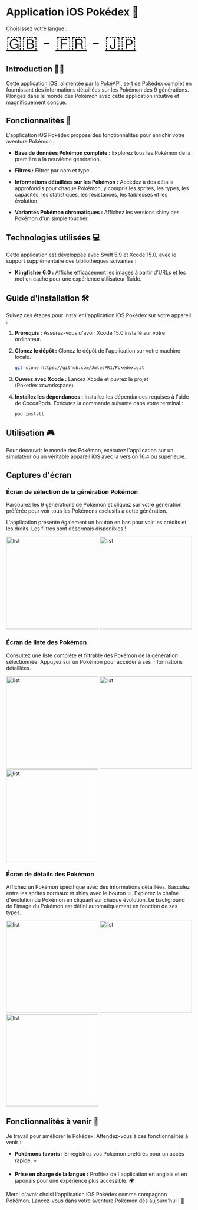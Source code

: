 # Application iOS Pokédex 📱

Choisissez votre langue :
<br>
<font size="40">
[🇬🇧](/README.md) - [🇫🇷](/README_assets/README_fr.md) - [🇯🇵](/README_assets/README_ja.md)
</font>

## Introduction 🧑‍💻

Cette application iOS, alimentée par la [PokéAPI](https://api-pokemon-fr.vercel.app/), sert de Pokédex complet en fournissant des informations détaillées sur les Pokémon des 9 générations. Plongez dans le monde des Pokémon avec cette application intuitive et magnifiquement conçue.

## Fonctionnalités 🧩

L'application iOS Pokédex propose des fonctionnalités pour enrichir votre aventure Pokémon :

- **Base de données Pokémon complète :** Explorez tous les Pokémon de la première à la neuvième génération.

- **Filtres :** Filtrer par nom et type.

- **Informations détaillées sur les Pokémon :** Accédez à des détails approfondis pour chaque Pokémon, y compris les sprites, les types, les capacités, les statistiques, les résistances, les faiblesses et les évolution.

- **Variantes Pokémon chromatiques :** Affichez les versions shiny des Pokémon d'un simple toucher.

## Technologies utilisées 💻

Cette application est développée avec Swift 5.9 et Xcode 15.0, avec le support supplémentaire des bibliothèques suivantes :

- **Kingfisher 6.0 :** Affiche efficacement les images à partir d'URLs et les met en cache pour une expérience utilisateur fluide.

## Guide d'installation 🛠️

Suivez ces étapes pour installer l'application iOS Pokédex sur votre appareil :

1. **Prérequis :** Assurez-vous d'avoir Xcode 15.0 installé sur votre ordinateur.

2. **Clonez le dépôt :** Clonez le dépôt de l'application sur votre machine locale.

   ```bash
   git clone https://github.com/JulesPR1/Pokedex.git
   ```

3. **Ouvrez avec Xcode :** Lancez Xcode et ouvrez le projet (Pokedex.xcworkspace).

4. **Installez les dépendances :** Installez les dépendances requises à l'aide de CocoaPods. Exécutez la commande suivante dans votre terminal :

   ```bash
   pod install
   ```

## Utilisation 🎮

Pour découvrir le monde des Pokémon, exécutez l'application sur un simulateur ou un véritable appareil iOS avec la version 16.4 ou supérieure.

## Captures d'écran

### Écran de sélection de la génération Pokémon

Parcourez les 9 générations de Pokémon et cliquez sur votre génération préférée pour voir tous les Pokémons exclusifs à cette génération.

L'application présente également un bouton en bas pour voir les crédits et les droits. Les filtres sont désormais disponibles !

<p float="left">

<img src="/README_assets/gen_choice.jpg" alt="list" style="width:250px;"/>

<img src="/README_assets/legal.jpg" alt="list" style="width:250px;"/>

</p>

### Écran de liste des Pokémon

Consultez une liste complète et filtrable des Pokémon de la génération sélectionnée. Appuyez sur un Pokémon pour accéder à ses informations détaillées.

<p float="left">

<img src="/README_assets/list.jpg" alt="list" style="width:250px;"/>
<img src="/README_assets/list_2.jpg" alt="list" style="width:250px;"/>
<img src="/README_assets/list_3.jpg" alt="list" style="width:250px;"/>

</p>

### Écran de détails des Pokémon

Affichez un Pokémon spécifique avec des informations détaillées. Basculez entre les sprites normaux et shiny avec le bouton ✨. Explorez la chaîne d'évolution du Pokémon en cliquant sur chaque évolution. Le background de l'image du Pokémon est défini automatiquement en fonction de ses types.

<img src="/README_assets/p_1.jpg" alt="list" style="width:250px;"/>
<img src="/README_assets/p_2.jpg" alt="list" style="width:250px;"/>
<img src="/README_assets/p_3.jpg" alt="list" style="width:250px;"/>

## Fonctionnalités à venir 🚧

Je travail pour améliorer le Pokédex. Attendez-vous à ces fonctionnalités à venir :

- **Pokémons favoris :** Enregistrez vos Pokémon préférés pour un accès rapide. ⭐

- **Prise en charge de la langue :** Profitez de l'application en anglais et en japonais pour une expérience plus accessible. 🌍

Merci d'avoir choisi l'application iOS Pokédex comme compagnon Pokémon. Lancez-vous dans votre aventure Pokémon dès aujourd'hui ! 🌟